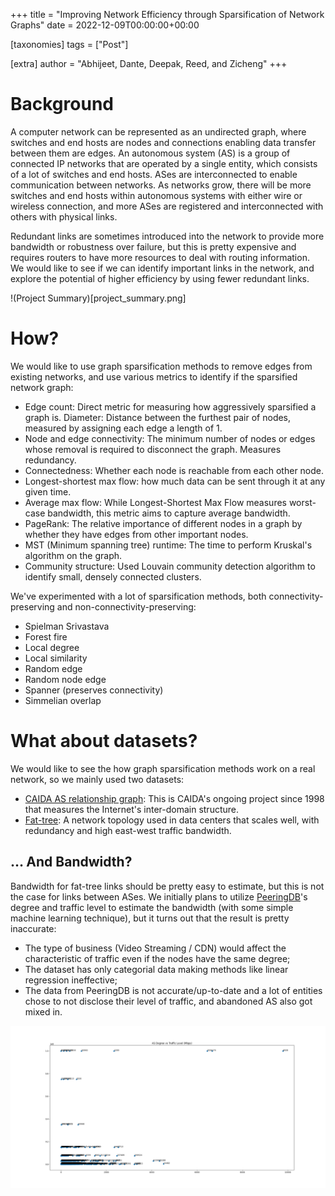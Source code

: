 +++
title = "Improving Network Efficiency through Sparsification of Network Graphs"
date = 2022-12-09T00:00:00+00:00

[taxonomies]
tags = ["Post"]

[extra]
author = "Abhijeet, Dante, Deepak, Reed, and Zicheng"
+++

# Background

A computer network can be represented as an undirected graph, where switches and end hosts are nodes and connections enabling data transfer between them are edges. An autonomous system (AS) is a group of connected IP networks that are operated by a single entity, which consists of a lot of switches and end hosts. ASes are interconnected to enable communication between networks. As networks grow, there will be more switches and end hosts within autonomous systems with either wire or wireless connection, and more ASes are registered and interconnected with others with physical links.

Redundant links are sometimes introduced into the network to provide more bandwidth or robustness over failure, but this is pretty expensive and requires routers to have more resources to deal with routing information. We would like to see if we can identify important links in the network, and explore the potential of higher efficiency by using fewer redundant links.

!(Project Summary)[project_summary.png]

# How?

We would like to use graph sparsification methods to remove edges from existing networks, and use various metrics to identify if the sparsified network graph:

- Edge count: Direct metric for measuring how aggressively sparsified a graph is.
Diameter: Distance between the furthest pair of nodes, measured by assigning each edge a length of 1.
- Node and edge connectivity: The minimum number of nodes or edges whose removal is required to disconnect the graph. Measures redundancy.
- Connectedness: Whether each node is reachable from each other node.
- Longest-shortest max flow: how much data can be sent through it at any given time.
- Average max flow: While Longest-Shortest Max Flow measures worst-case bandwidth, this metric aims to capture average bandwidth.
- PageRank: The relative importance of different nodes in a graph by whether they have edges from other important nodes.
- MST (Minimum spanning tree) runtime: The time to perform Kruskal's algorithm on the graph.
- Community structure: Used Louvain community detection algorithm to identify small, densely connected clusters.

We've experimented with a lot of sparsification methods, both connectivity-preserving and non-connectivity-preserving:

- Spielman Srivastava
- Forest fire
- Local degree
- Local similarity
- Random edge
- Random node edge
- Spanner (preserves connectivity)
- Simmelian overlap

# What about datasets?

We would like to see the how graph sparsification methods work on a real network, so we mainly used two datasets:

- [CAIDA AS relationship graph](https://www.caida.org/catalog/datasets/as-relationships/): This is CAIDA's ongoing project since 1998 that measures the Internet's inter-domain structure.
- [Fat-tree](https://www.cs.cornell.edu/courses/cs5413/2014fa/lectures/08-fattree.pdf): A network topology used in data centers that scales well, with redundancy and high east-west traffic bandwidth.

## … And Bandwidth?

Bandwidth for fat-tree links should be pretty easy to estimate, but this is not the case for links between ASes. We initially plans to utilize [PeeringDB](https://www.peeringdb.com/)'s degree and traffic level to estimate the bandwidth (with some simple machine learning technique), but it turns out that the result is pretty inaccurate: 

- The type of business (Video Streaming / CDN) would affect the characteristic of traffic even if the nodes have the same degree;
- The dataset has only categorial data making methods like linear regression ineffective;
- The data from PeeringDB is not accurate/up-to-date and a lot of entities chose to not disclose their level of traffic, and abandoned AS also got mixed in.

![AS Degree vs Traffic Level](as_degree_vs_traffic_level.png)
